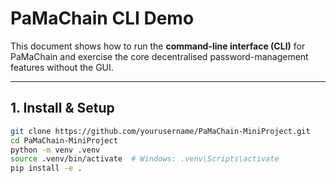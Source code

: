 # PaMaChain CLI Demo

This document shows how to run the **command-line interface (CLI)** for PaMaChain
and exercise the core decentralised password-management features without the GUI.

---

## 1. Install & Setup

```bash
git clone https://github.com/yourusername/PaMaChain-MiniProject.git
cd PaMaChain-MiniProject
python -m venv .venv
source .venv/bin/activate  # Windows: .venv\Scripts\activate
pip install -e .
